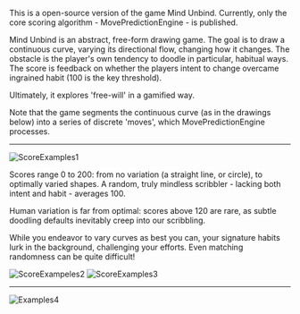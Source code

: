 This is a open-source version of the game Mind Unbind. Currently, only the core scoring algorithm - MovePredictionEngine - is published.

Mind Unbind is an abstract, free-form drawing game. 
The goal is to draw a continuous curve, varying its directional flow, changing how it changes.
The obstacle is the player's own tendency to doodle in particular, habitual ways. 
The score is feedback on whether the players intent to change overcame ingrained habit (100 is the key threshold). 

Ultimately, it explores 'free-will' in a gamified way. 

Note that the game segments the continuous curve (as in the drawings below) into a series of discrete 'moves', which MovePredictionEngine processes. 

------------
![ScoreExamples1](https://github.com/user-attachments/assets/9e9a3438-3b29-4fa6-bbc3-2c9c2bfe2bfc)

Scores range 0 to 200: from no variation (a straight line, or circle), to optimally varied shapes. A random, truly mindless scribbler - lacking both intent and habit - averages 100.

Human variation is far from optimal: scores above 120 are rare, as subtle doodling defaults inevitably creep into our scribbling.

While you endeavor to vary curves as best you can, your signature habits lurk in the background, challenging your efforts. Even matching randomness can be quite difficult!

![ScoreExampeles2](https://github.com/user-attachments/assets/4eb274db-d709-40cd-b6be-008c2966efe6)
![ScoreExamples3](https://github.com/user-attachments/assets/c40513c1-b1be-43a8-9ba3-40d932432232)


------------
![Examples4](https://github.com/user-attachments/assets/dedb216b-194d-459c-ba88-cde80eda1227)


